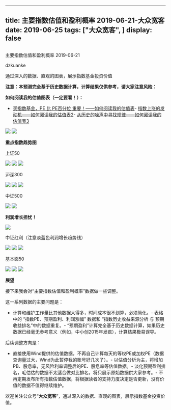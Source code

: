 
---
title:   主要指数估值和盈利概率 2019-06-21-大众宽客
date: 2019-06-25
tags: ["大众宽客", ]
display: false
---


## 



主要指数估值和盈利概率 2019-06-21




dzkuanke




通过深入的数据、直观的图表，展示指数基金投资价值




**注意：本预测完全基于历史数据计算，计算结果仅供参考，请大家注意风险：**



**如何阅读我的估值图表（一定要看！）：**
- [买指数基金，PE 比 PE百分位 重要！——如何阅读我的估值表](http://mp.weixin.qq.com/s?__biz=MzAwMTc1MDcwNw==&amp;mid=2648274046&amp;idx=1&amp;sn=c5b3ae458221b68cb9aa22a86f8761fd&amp;chksm=82f937a2b58ebeb48e87dafe80761eb9e34b9bd43846075bf41a5542ba98e1437c4c83989fab&amp;scene=21#wechat_redirect)- [指数上涨的发动机——如何阅读我的估值表2](http://mp.weixin.qq.com/s?__biz=MzAwMTc1MDcwNw==&amp;mid=2648274089&amp;idx=1&amp;sn=65aa9059d4b86b861476521b1d9ad3a9&amp;chksm=82f93775b58ebe63c296c5b83a84eb6fa758ca732fb6c6c9e814293719ad911a8b74d09690af&amp;scene=21#wechat_redirect)- [从历史的噪声中寻找规律——如何阅读我的估值表3](http://mp.weixin.qq.com/s?__biz=MzAwMTc1MDcwNw==&amp;mid=2648274090&amp;idx=1&amp;sn=282666d9d832052ac6230685fa2f36aa&amp;chksm=82f93776b58ebe60e7d4675b37deaf3b4fe5fb6bfcf0ab65004aa5983e12dbeaa8418fb098e1&amp;scene=21#wechat_redirect)


<img class="rich_pages" data-ratio="1.125" data-s="300,640" src="https://mmbiz.qpic.cn/mmbiz_png/PKw3FQPmhIjmqfIszdnd78q4Wcdh3AEFziaN2cxtuDX3E1mjWeDMnEZCnaYfgL015ETb8icdJPiaFOWUqJsaDhfQQ/640?wx_fmt=png" data-type="png" data-w="960"/>

<img class="rich_pages" data-ratio="1.4757894736842105" data-s="300,640" src="https://mmbiz.qpic.cn/mmbiz_png/PKw3FQPmhIjmqfIszdnd78q4Wcdh3AEFmqzHu23VJGibMLmXkubwIjh3QUsegdcKPiaDIg1yjPB9IWPiaaOvq0J3A/640?wx_fmt=png" data-type="png" data-w="950"/>





**重点指数趋势图**



上证50

<img class="rich_pages" data-ratio="0.6" data-s="300,640" src="https://mmbiz.qpic.cn/mmbiz_png/PKw3FQPmhIiaMcbgKt9mkbrk4GzMuOqBITtpL0mRAriawUgmJlSQghicricxoAVbHUyUHwMibrbicrgeE4Z0F6W8poKQ/640?wx_fmt=png" data-type="png" data-w="1200"/>

<img class="rich_pages" data-ratio="0.6" data-s="300,640" src="https://mmbiz.qpic.cn/mmbiz_png/PKw3FQPmhIiaMcbgKt9mkbrk4GzMuOqBIclNAAuBdQ7myicrykNx4GuIOoUkgqOoBmoFjYlwGAF5KTaE8nYhmiaFA/640?wx_fmt=png" data-type="png" data-w="1200"/>

<img class="rich_pages" data-ratio="0.6" data-s="300,640" src="https://mmbiz.qpic.cn/mmbiz_png/PKw3FQPmhIiaMcbgKt9mkbrk4GzMuOqBIIbhLx215SC7V2DbM56z2cnwiaa0xa3rsVOyzmNyqWsfzZiaa6rYBgr5w/640?wx_fmt=png" data-type="png" data-w="1200"/>



沪深300

<img class="rich_pages" data-ratio="0.6" data-s="300,640" src="https://mmbiz.qpic.cn/mmbiz_png/PKw3FQPmhIiaMcbgKt9mkbrk4GzMuOqBI93dGLsXo5VJGFekOvqLlL5HKDSl4CGLejOPia8TuicmcOwvyibibhkhsCw/640?wx_fmt=png" data-type="png" data-w="1200"/>

<img class="rich_pages" data-ratio="0.6" data-s="300,640" src="https://mmbiz.qpic.cn/mmbiz_png/PKw3FQPmhIiaMcbgKt9mkbrk4GzMuOqBI5pxyxwbUYQbDe3K9A6zAm7247kswSqdC5vkfZc0R9aibFOGnmT6ISbA/640?wx_fmt=png" data-type="png" data-w="1200"/>

<img class="rich_pages" data-ratio="0.6" data-s="300,640" src="https://mmbiz.qpic.cn/mmbiz_png/PKw3FQPmhIiaMcbgKt9mkbrk4GzMuOqBIYNKDiboSURf5fm51RFBQKzGgLYBJm8fxib9Hj2iaYCtia1HXVhPPCsNykg/640?wx_fmt=png" data-type="png" data-w="1200"/>



中证500

<img class="rich_pages" data-ratio="0.6" data-s="300,640" src="https://mmbiz.qpic.cn/mmbiz_png/PKw3FQPmhIiaMcbgKt9mkbrk4GzMuOqBIfDO0YncxmY9zZN1uXrFsMy5t9kciak7tt1IGZnFJOdsW008T9FLhX5w/640?wx_fmt=png" data-type="png" data-w="1200"/>

<img class="rich_pages" data-ratio="0.6" data-s="300,640" src="https://mmbiz.qpic.cn/mmbiz_png/PKw3FQPmhIiaMcbgKt9mkbrk4GzMuOqBIkiaGzLCKsIcsOcWpEE8fTrVlGuAfA4XF1fwu9hDcao4TKMIicrFFB3rg/640?wx_fmt=png" data-type="png" data-w="1200"/>



**利润增长担忧！**

<img class="rich_pages" data-ratio="0.6" data-s="300,640" src="https://mmbiz.qpic.cn/mmbiz_png/PKw3FQPmhIiaMcbgKt9mkbrk4GzMuOqBIW3uBxzxljW0S1NlRP5OASQe3ib0T7sDlib0icukMNCfczV69bI4hlk7uQ/640?wx_fmt=png" data-type="png" data-w="1200"/>



中证红利（注意淡蓝色利润增长趋势线）

<img class="rich_pages" data-ratio="0.6" data-s="300,640" src="https://mmbiz.qpic.cn/mmbiz_png/PKw3FQPmhIiaMcbgKt9mkbrk4GzMuOqBIRsymibMiaj8lhOHJgIx5NCC1eYkmMv7Gup6DvondqcZRvvfL6UfTOcVg/640?wx_fmt=png" data-type="png" data-w="1200"/>

<img class="rich_pages" data-ratio="0.6" data-s="300,640" src="https://mmbiz.qpic.cn/mmbiz_png/PKw3FQPmhIiaMcbgKt9mkbrk4GzMuOqBIDarEGpqbP5KBXFAsoCG9DfmSOFtr8RZvBqYHibaGMEk8wt8uJFBhGNg/640?wx_fmt=png" data-type="png" data-w="1200"/>

<img class="rich_pages" data-ratio="0.6" data-s="300,640" src="https://mmbiz.qpic.cn/mmbiz_png/PKw3FQPmhIiaMcbgKt9mkbrk4GzMuOqBIE1L0SfLScJs0qtNQ4bAF1Ycq7ibXsmEdJiah89icosxDBztibKdtUZxfZA/640?wx_fmt=png" data-type="png" data-w="1200"/>



基本面50

<img class="rich_pages" data-ratio="0.6" data-s="300,640" src="https://mmbiz.qpic.cn/mmbiz_png/PKw3FQPmhIiaMcbgKt9mkbrk4GzMuOqBIjbpdJgB9r7JibUhjwWtajQKFZMd6VUlPGrLNu8icYtzjQx78rqwics4eQ/640?wx_fmt=png" data-type="png" data-w="1200"/>

<img class="rich_pages" data-ratio="0.6" data-s="300,640" src="https://mmbiz.qpic.cn/mmbiz_png/PKw3FQPmhIiaMcbgKt9mkbrk4GzMuOqBIpaqcibtcPlQsib6F4UUShOBe085TPPIrYJeFdlwU59GwEZjTmjoDnwdQ/640?wx_fmt=png" data-type="png" data-w="1200"/>

<img class="rich_pages" data-ratio="0.6" data-s="300,640" src="https://mmbiz.qpic.cn/mmbiz_png/PKw3FQPmhIiaMcbgKt9mkbrk4GzMuOqBItuEhEZJs1M5C5zNKf731ibdHghFr9yPKxCRibNuickSicyMcCIfic7cWycA/640?wx_fmt=png" data-type="png" data-w="1200"/>





**展望**



接下来我会对“主要指数估值和盈利概率”数据做一些调整。



这一系列数据的主要问题是：
- 计算和维护工作量比其他数据大得多，时间成本很不划算，必须简化。- 表格中的 “指数PE、预期盈利、利润涨幅” 数据和&nbsp;“指数历史收益来源分析 与 预期收益排名”中的数据重复。- “预期盈利”计算完全基于历史数据计算，如果历史数据已经毫无参考意义（例如，中小创2015年发疯），计算结果极易误导。


后续调整方向是：
- 直接使用Wind提供的估值数据，不再自己计算每天的等权PE或加权PE（数据查询量过大，Wind为此暂停我的账号好几次了）。- 以估值分析为主，将增加PB、股息率，无风险利率调整后的PE、股息率等估值数据。- 淡化预期盈利排名，毛估估的数据不太适合做对比排名，将只展示原始数据供大家参考。- 不再定期发布所有指数估值数据，将根据读者的支持力度决定是否更新，没有价值的数据不值得继续维护。




欢迎关注公众号“**大众宽客**”，通过深入的数据、直观的图表，展示指数基金投资价值。










